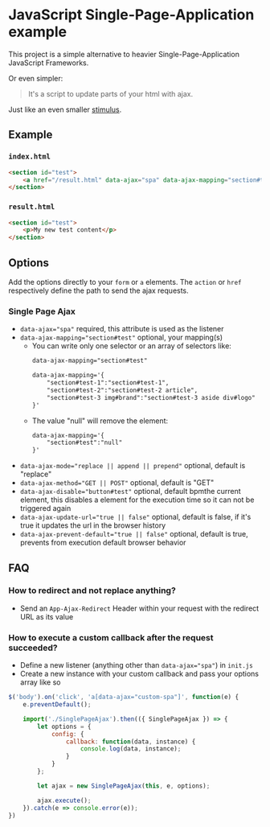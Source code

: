 JavaScript Single-Page-Application example
===========

This project is a simple alternative to heavier Single-Page-Application JavaScript Frameworks.

Or even simpler: 
> It's a script to update parts of your html with ajax.

Just like an even smaller [stimulus](https://github.com/stimulusjs/stimulus).

## Example 
### `index.html`
```html
<section id="test">
    <a href="/result.html" data-ajax="spa" data-ajax-mapping="section#test">Test example 1</a>
</section>
```
### `result.html`
```html
<section id="test">
    <p>My new test content</p>
</section>
```

## Options
Add the options directly to your `form` or `a` elements. The `action` or `href` respectively define the path to send the ajax requests.

### Single Page Ajax
- `data-ajax="spa"` required, this attribute is used as the listener
- `data-ajax-mapping="section#test"` optional, your mapping(s)
    - You can write only one selector or an array of selectors like:
        ```html
        data-ajax-mapping="section#test"
      
        data-ajax-mapping='{
            "section#test-1":"section#test-1",
            "section#test-2":"section#test-2 article",
            "section#test-3 img#brand":"section#test-3 aside div#logo"
        }'
        ```
    - The value "null" will remove the element:
        ```html      
        data-ajax-mapping='{
            "section#test":"null"
        }'
        ```
- `data-ajax-mode="replace || append || prepend"` optional, default is "replace"
- `data-ajax-method="GET || POST"` optional, default is "GET"
- `data-ajax-disable="button#test"` optional, default bpmthe current element, this disables a element for the execution time so it can not be triggered again
- `data-ajax-update-url="true || false"` optional, default is false, if it's true it updates the url in the browser history
- `data-ajax-prevent-default="true || false"` optional, default is  true, prevents from execution default browser behavior

## FAQ
### How to redirect and not replace anything?
- Send an `App-Ajax-Redirect` Header within your request with the redirect URL as its value

### How to execute a custom callback after the request succeeded?
- Define a new listener (anything other than `data-ajax="spa"`) in `init.js`
- Create a new instance with your custom callback and pass your options array like so
```js
$('body').on('click', 'a[data-ajax="custom-spa"]', function(e) {
    e.preventDefault();

    import('./SinglePageAjax').then(({ SinglePageAjax }) => {
        let options = {
            config: {
                callback: function(data, instance) {
                    console.log(data, instance);
                }
            }
        };

        let ajax = new SinglePageAjax(this, e, options);

        ajax.execute();
    }).catch(e => console.error(e));
})
```
